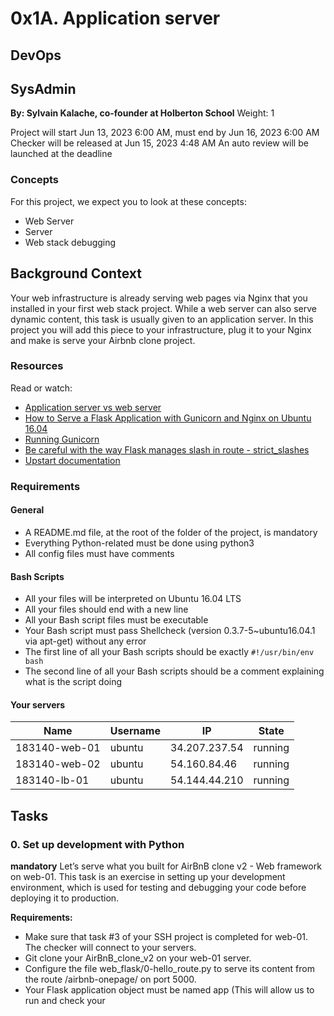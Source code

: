 # 0x1A. Application server

## DevOps
## SysAdmin

**By: Sylvain Kalache, co-founder at Holberton School**
Weight: 1

Project will start Jun 13, 2023 6:00 AM, must end by Jun 16, 2023 6:00 AM
Checker will be released at Jun 15, 2023 4:48 AM
An auto review will be launched at the deadline

### Concepts
For this project, we expect you to look at these concepts:
- Web Server
- Server
- Web stack debugging

## Background Context
Your web infrastructure is already serving web pages via Nginx that you installed in your first web stack project. While a web server can also serve dynamic content, this task is usually given to an application server. In this project you will add this piece to your infrastructure, plug it to your Nginx and make is serve your Airbnb clone project.

### Resources
Read or watch:
- [Application server vs web server](https://www.nginx.com/resources/glossary/application-server-vs-web-server/)
- [How to Serve a Flask Application with Gunicorn and Nginx on Ubuntu 16.04](https://www.digitalocean.com/community/tutorials/how-to-serve-flask-applications-with-gunicorn-and-nginx-on-ubuntu-16-04)
- [Running Gunicorn](https://docs.gunicorn.org/en/stable/run.html)
- [Be careful with the way Flask manages slash in route - strict_slashes](https://werkzeug.palletsprojects.com/en/0.16.x/routing/)
- [Upstart documentation](http://upstart.ubuntu.com/cookbook/)

### Requirements
#### General
- A README.md file, at the root of the folder of the project, is mandatory
- Everything Python-related must be done using python3
- All config files must have comments

#### Bash Scripts
- All your files will be interpreted on Ubuntu 16.04 LTS
- All your files should end with a new line
- All your Bash script files must be executable
- Your Bash script must pass Shellcheck (version 0.3.7-5~ubuntu16.04.1 via apt-get) without any error
- The first line of all your Bash scripts should be exactly `#!/usr/bin/env bash`
- The second line of all your Bash scripts should be a comment explaining what is the script doing

#### Your servers
Name | Username | IP | State
--- | --- | --- | ---
183140-web-01 | ubuntu | 34.207.237.54 | running
183140-web-02 | ubuntu | 54.160.84.46 | running
183140-lb-01 | ubuntu | 54.144.44.210 | running

## Tasks
### 0. Set up development with Python
**mandatory**
Let’s serve what you built for AirBnB clone v2 - Web framework on web-01. This task is an exercise in setting up your development environment, which is used for testing and debugging your code before deploying it to production.

**Requirements:**
- Make sure that task #3 of your SSH project is completed for web-01. The checker will connect to your servers.
- Git clone your AirBnB_clone_v2 on your web-01 server.
- Configure the file web_flask/0-hello_route.py to serve its content from the route /airbnb-onepage/ on port 5000.
- Your Flask application object must be named app (This will allow us to run and check your

